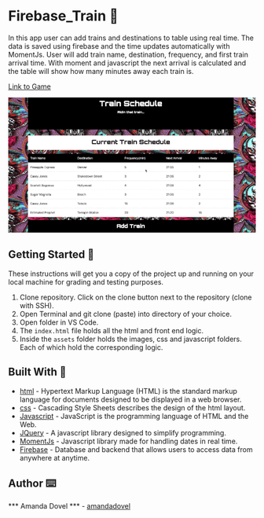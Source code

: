 # Firebase_Train 🚂

In this app user can add trains and destinations to table using real time. The data is saved using firebase and the time updates automatically with MomentJs. User will add train name, destination, frequency, and first train arrival time. With moment and javascript the next arrival is calculated and the table will show how many minutes away each train is. 

<a href="https://amandadovel.github.io/Firebase_Train/" target="_blank">Link to Game</a>

<img src="/assets/images/traingif.gify.gif" alt="trainGif">

## Getting Started 🏁

These instructions will get you a copy of the project up and running on your local machine for grading and testing purposes. 

1. Clone repository. Click on the clone button next to the repository (clone with SSH). 
2. Open Terminal and git clone (paste) into directory of your choice. 
3. Open folder in VS Code. 
4. The `index.html` file holds all the html and front end logic.
5. Inside the  `assets` folder holds the images, css and javascript folders. Each of which hold the corresponding logic. 

## Built With 🔧

* [html](https://www.w3schools.com/html/) - Hypertext Markup Language (HTML) is the standard markup language for documents designed to be displayed in a web browser. 
* [css](https://www.w3schools.com/css/) - Cascading Style Sheets describes the design of the html layout. 
* [Javascript](https://www.javascript.com/) - JavaScript is the programming language of HTML and the Web.
* [JQuery](https://www.w3schools.com/jquery/) - A javascript library designed to simplify programming.
* [MomentJs](https://momentjs.com/) - Javascript library made for handling dates in real time. 
* [Firebase](https://firebase.google.com/) - Database and backend that allows users to access data from anywhere at    anytime.


## Author ⌨️
*** Amanda Dovel *** - [amandadovel](https://github.com/amandadovel)